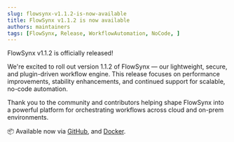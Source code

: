 ```yaml
---
slug: flowsynx-v1.1.2-is-now-available
title: FlowSynx v1.1.2 is now available
authors: maintainers
tags: [FlowSynx, Release, WorkflowAutomation, NoCode, ]
---
```


FlowSynx v1.1.2 is officially released!

We're excited to roll out version 1.1.2 of FlowSynx — our lightweight, secure, and plugin-driven workflow engine. This release focuses on performance improvements, stability enhancements, and continued support for scalable, no-code automation.

Thank you to the community and contributors helping shape FlowSynx into a powerful platform for orchestrating workflows across cloud and on-prem environments.

📦 Available now via [GitHub](https://github.com/flowsynx/flowsynx/releases), and [Docker](https://hub.docker.com/r/flowsynx/flowsynx).